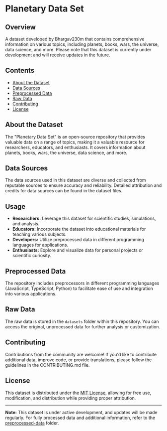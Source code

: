 # Planetary Data Set

## Overview
A dataset developed by Bhargav230m that contains comprehensive information on various topics, including planets, books, wars, the universe, data science, and more. Please note that this dataset is currently under development and will receive updates in the future.

## Contents
- [About the Dataset](#about-the-dataset)
- [Data Sources](https://wikipedia.org)
- [Preprocessed Data](https://github.com/Bhargav230m/Planetary-Data-Set/tree/main/PreProcessed_Data)
- [Raw Data](https://github.com/Bhargav230m/Planetary-Data-Set/tree/main/Datasets)
- [Contributing]([#contributing](https://github.com/Bhargav230m/Planetary-Data-Set/blob/main/CONTRIBUTING.md))
- [License](https://github.com/Bhargav230m/Planetary-Data-Set/blob/main/LICENSE)

## About the Dataset
The "Planetary Data Set" is an open-source repository that provides valuable data on a range of topics, making it a valuable resource for researchers, educators, and enthusiasts. It covers information about planets, books, wars, the universe, data science, and more.

## Data Sources
The data sources used in this dataset are diverse and collected from reputable sources to ensure accuracy and reliability. Detailed attribution and credits for data sources can be found in the dataset files.

## Usage
- **Researchers:** Leverage this dataset for scientific studies, simulations, and analysis.
- **Educators:** Incorporate the dataset into educational materials for teaching various subjects.
- **Developers:** Utilize preprocessed data in different programming languages for applications.
- **Enthusiasts:** Explore and visualize data for personal projects or scientific curiosity.

## Preprocessed Data
The repository includes preprocessors in different programming languages (JavaScript, TypeScript, Python) to facilitate ease of use and integration into various applications.

## Raw Data
The raw data is stored in the `datasets` folder within this repository. You can access the original, unprocessed data for further analysis or customization.

## Contributing
Contributions from the community are welcome! If you'd like to contribute additional data, improve code, or provide translations, please follow the guidelines in the CONTRIBUTING.md file.

## License
This dataset is distributed under the [MIT License](LICENSE), allowing for free use, modification, and distribution while providing proper attribution.

---

**Note:** This dataset is under active development, and updates will be made regularly. For fully processed data and additional information, refer to the [preprocessed-data](PreProcessed_Data) folder.
